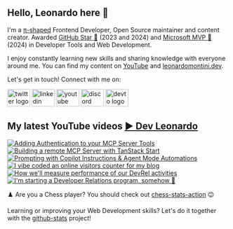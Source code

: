 ## Hello, Leonardo here 👋

I'm a [π-shaped](https://youtu.be/Dje_jaiMnYg) Frontend Developer, Open Source maintainer and content creator. Awarded [GitHub Star 🌟](https://stars.github.com/profiles/Balastrong/) (2023 and 2024) and [Microsoft MVP 🔷](https://mvp.microsoft.com/en-US/mvp/profile/51d820c5-949f-4961-aec5-09e34035cb24) (2024) in Developer Tools and Web Development.

I enjoy constantly learning new skills and sharing knowledge with everyone around me. You can find my content on [YouTube](https://www.youtube.com/c/DevLeonardo?sub_confirmation=1) and [leonardomontini.dev](https://leonardomontini.dev).

Let's get in touch! Connect with me on:

<div align="left">
  <a href="https://twitter.com/Balastrong" target="_blank"><img src="https://raw.githubusercontent.com/maurodesouza/profile-readme-generator/master/src/assets/icons/social/twitter/default.svg" width="52" height="40" alt="twitter logo" /></a>
  <a href="https://www.linkedin.com/in/leonardo-montini/" target="_blank"><img src="https://raw.githubusercontent.com/maurodesouza/profile-readme-generator/master/src/assets/icons/social/linkedin/default.svg" width="52" height="40" alt="linkedin logo" /></a>
  <a href="https://www.youtube.com/c/DevLeonardo?sub_confirmation=1" target="_blank"><img src="https://raw.githubusercontent.com/maurodesouza/profile-readme-generator/master/src/assets/icons/social/youtube/default.svg" width="52" height="40" alt="youtube logo" /></a>
  <a href="https://discord.gg/bqwyEa6We6" target="_blank"><img src="https://raw.githubusercontent.com/maurodesouza/profile-readme-generator/master/src/assets/icons/social/discord/default.svg" width="52" height="40" alt="discord logo" /></a>
  <a href="https://dev.to/balastrong" target="_blank"><img src="https://raw.githubusercontent.com/maurodesouza/profile-readme-generator/master/src/assets/icons/social/devto/default.svg" width="52" height="40" alt="devto logo" /></a>
</div>

## My latest YouTube videos [▶️ Dev Leonardo](https://www.youtube.com/@DevLeonardo?sub_confirmation=1)

<!-- BEGIN YOUTUBE-CARDS -->
[![Adding Authentication to your MCP Server Tools](https://ytcards.demolab.com/?id=LazYBEgfF1M&title=Adding+Authentication+to+your+MCP+Server+Tools&lang=en&timestamp=1753768825&background_color=%230d1117&title_color=%23ffffff&stats_color=%23dedede&max_title_lines=1&width=250&border_radius=5&duration=529 "Adding Authentication to your MCP Server Tools")](https://www.youtube.com/watch?v=LazYBEgfF1M)
[![Building a remote MCP Server with TanStack Start](https://ytcards.demolab.com/?id=pIo3wanUrgI&title=Building+a+remote+MCP+Server+with+TanStack+Start&lang=en&timestamp=1753336842&background_color=%230d1117&title_color=%23ffffff&stats_color=%23dedede&max_title_lines=1&width=250&border_radius=5&duration=724 "Building a remote MCP Server with TanStack Start")](https://www.youtube.com/watch?v=pIo3wanUrgI)
[![Prompting with Copilot Instructions & Agent Mode Automations](https://ytcards.demolab.com/?id=kpqcrNaDoyg&title=Prompting+with+Copilot+Instructions+%26+Agent+Mode+Automations&lang=en&timestamp=1753182090&background_color=%230d1117&title_color=%23ffffff&stats_color=%23dedede&max_title_lines=1&width=250&border_radius=5&duration=353 "Prompting with Copilot Instructions & Agent Mode Automations")](https://www.youtube.com/watch?v=kpqcrNaDoyg)
[![I vibe coded an online visitors counter for my blog](https://ytcards.demolab.com/?id=HAOMTH4uCkE&title=I+vibe+coded+an+online+visitors+counter+for+my+blog&lang=en&timestamp=1752589230&background_color=%230d1117&title_color=%23ffffff&stats_color=%23dedede&max_title_lines=1&width=250&border_radius=5&duration=285 "I vibe coded an online visitors counter for my blog")](https://www.youtube.com/watch?v=HAOMTH4uCkE)
[![How we'll measure performance of our DevRel activities](https://ytcards.demolab.com/?id=OabGHQ133zg&title=How+we%27ll+measure+performance+of+our+DevRel+activities&lang=en&timestamp=1750685995&background_color=%230d1117&title_color=%23ffffff&stats_color=%23dedede&max_title_lines=1&width=250&border_radius=5&duration=354 "How we'll measure performance of our DevRel activities")](https://www.youtube.com/watch?v=OabGHQ133zg)
[![I'm starting a Developer Relations program, somehow 🤷](https://ytcards.demolab.com/?id=ERWzk5iOAiU&title=I%27m+starting+a+Developer+Relations+program%2C+somehow+%F0%9F%A4%B7&lang=en&timestamp=1750158032&background_color=%230d1117&title_color=%23ffffff&stats_color=%23dedede&max_title_lines=1&width=250&border_radius=5&duration=211 "I'm starting a Developer Relations program, somehow 🤷")](https://www.youtube.com/watch?v=ERWzk5iOAiU)
<!-- END YOUTUBE-CARDS -->

♟️ Are you a Chess player? You should check out [chess-stats-action](https://github.com/Balastrong/chess-stats-action) 😉

Learning or improving your Web Development skills? Let's do it together with the [github-stats](https://github.com/Balastrong/github-stats) project!
